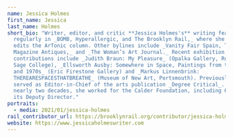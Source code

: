 ```yaml
---
name: Jessica Holmes
first_name: Jessica
last_name: Holmes
short_bio: "Writer, editor, and critic **Jessica Holmes's** writing features
  regularly in _BOMB, Hyperallergic, and The Brooklyn Rail,_ where she also
  edits the ArTonic column. Other bylines include _Vanity Fair Spain, The
  Magazine Antiques,_ and _The Woman’s Art Journal._ Recent exhibition catalogue
  contributions include _Judith Braun: My Pleasure_ (Opalka Gallery, Russell
  Sage College), _Ellsworth Ausby: Somewhere in Space, Paintings from the 1960s
  and 1970s_ (Eric Firestone Gallery) and _Markus Linnenbrink:
  THEREARESPACESTHATBREATHE_ (Museum of New Art, Portsmouth). Previously she
  served as Editor-in-Chief of the arts publication _Degree Critical_. For
  nearly two decades, she worked for the Calder Foundation, including 6 years as
  its Deputy Director."
portraits:
  - media: 2021/01/jessica-holmes
rail_contributor_url: https://brooklynrail.org/contributor/jessica-holmes
website: https://www.jessicaholmeswriter.com
---
```


